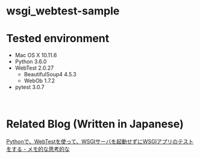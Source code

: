 # wsgi_webtest-sample

# Tested environment

- Mac OS X 10.11.6
- Python 3.6.0
- WebTest 2.0.27
  - BeautifulSoup4 4.5.3
  - WebOb 1.7.2
- pytest 3.0.7

　
# Related Blog (Written in Japanese)

[Pythonで、WebTestを使って、WSGIサーバを起動せずにWSGIアプリのテストをする - メモ的な思考的な](http://thinkami.hatenablog.com/entry/2017/03/27/062033)